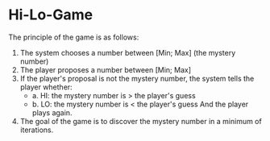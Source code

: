 # Hi-Lo-Game

The principle of the game is as follows:
1. The system chooses a number between [Min; Max] (the mystery number)
2. The player proposes a number between [Min; Max]
3. If the player's proposal is not the mystery number, the system tells the player whether:
   * a. HI: the mystery number is > the player's guess
   * b. LO: the mystery number is < the player's guess
And the player plays again.
4. The goal of the game is to discover the mystery number in a minimum of iterations.
